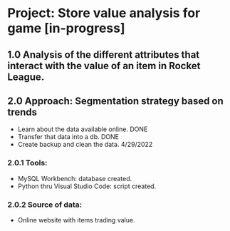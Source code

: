 # Project: Store value analysis for game [in-progress]

## 1.0 Analysis of the different attributes that interact with the value of an item in Rocket League.

## 2.0 Approach: Segmentation strategy based on trends
   - Learn about the data available online. DONE
   - Transfer that data into a db. DONE
   - Create backup and clean the data. 4/29/2022

### 2.0.1 Tools:
   - MySQL Workbench: database created.
   - Python thru Visual Studio Code: script created.

### 2.0.2 Source of data:
   - Online website with items trading value.
